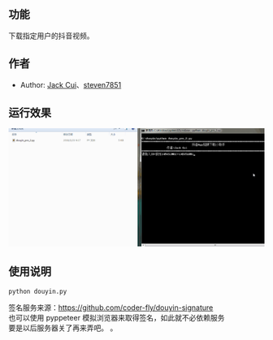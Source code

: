 ## 功能

下载指定用户的抖音视频。

## 作者

* Author: [Jack Cui](http://cuijiahua.com "悬停显示")、[steven7851](https://github.com/steven7851 "悬停显示")

## 运行效果

![image](https://github.com/Jack-Cherish/Pictures/blob/master/14.gif)

## 使用说明

	python douyin.py

签名服务来源：https://github.com/coder-fly/douyin-signature<br />
也可以使用 pyppeteer 模拟浏览器来取得签名，如此就不必依赖服务<br />
要是以后服务器关了再来弄吧。 。
